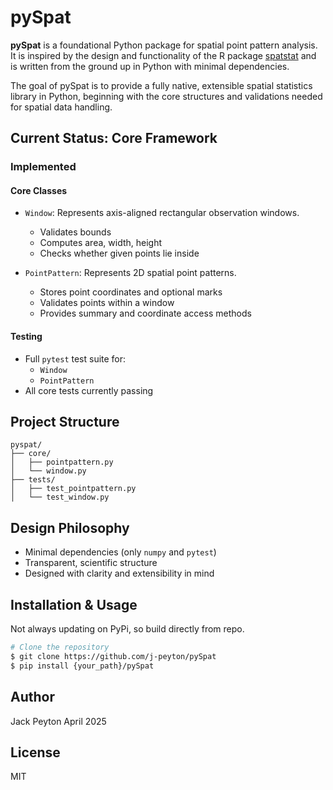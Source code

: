 # pySpat

**pySpat** is a foundational Python package for spatial point pattern analysis. It is inspired by the design and functionality of the R package [spatstat](https://spatstat.org/) and is written from the ground up in Python with minimal dependencies.

The goal of pySpat is to provide a fully native, extensible spatial statistics library in Python, beginning with the core structures and validations needed for spatial data handling.

## Current Status: Core Framework 

### Implemented

#### Core Classes
- `Window`: Represents axis-aligned rectangular observation windows.
  - Validates bounds
  - Computes area, width, height
  - Checks whether given points lie inside

- `PointPattern`: Represents 2D spatial point patterns.
  - Stores point coordinates and optional marks
  - Validates points within a window
  - Provides summary and coordinate access methods

#### Testing
- Full `pytest` test suite for:
  - `Window`
  - `PointPattern`
- All core tests currently passing

## Project Structure

```
pyspat/
├── core/
│   ├── pointpattern.py
│   └── window.py
├── tests/
│   ├── test_pointpattern.py
│   └── test_window.py
```

## Design Philosophy
- Minimal dependencies (only `numpy` and `pytest`)
- Transparent, scientific structure
- Designed with clarity and extensibility in mind

## Installation & Usage
Not always updating on PyPi, so build directly from repo.
```bash
# Clone the repository
$ git clone https://github.com/j-peyton/pySpat
$ pip install {your_path}/pySpat
```

## Author
Jack Peyton
April 2025

## License
MIT
